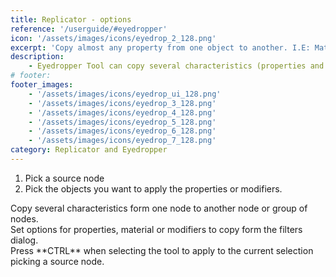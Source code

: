 ```yaml
---
title: Replicator - options
reference: '/userguide/#eyedropper'
icon: '/assets/images/icons/eyedrop_2_128.png'
excerpt: 'Copy almost any property from one object to another. I.E: Match the radius of a circle with the length of a rectangle, render properties, layer or anything else.'
description:
    - Eyedropper Tool can copy several characteristics (properties and modifiers) form one node to another, or to a group of nodes.
# footer:
footer_images:
    - '/assets/images/icons/eyedrop_ui_128.png'
    - '/assets/images/icons/eyedrop_3_128.png'
    - '/assets/images/icons/eyedrop_4_128.png'
    - '/assets/images/icons/eyedrop_5_128.png'
    - '/assets/images/icons/eyedrop_6_128.png'
    - '/assets/images/icons/eyedrop_7_128.png'
category: Replicator and Eyedropper
--- 
```


<ol>
    <li>Pick a source node
    <li>Pick the objects you want to apply the properties or modifiers.
</ol>
Copy several characteristics form one node to another node or group of nodes.
<br>Set options for properties, material or modifiers to copy form the filters dialog.
<br>Press **CTRL** when selecting the tool to apply to the current selection picking a source node.
